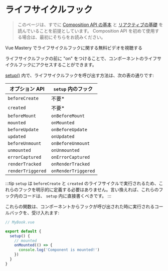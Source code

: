 # ライフサイクルフック

> このページは、すでに [Composition API の基本](composition-api-introduction.html) と [リアクティブの基礎](reactivity-fundamentals.html) を読んでいることを前提としています。 Composition API を初めて使用する場合は、最初にそちらをお読みください。

<VideoLesson href="https://www.vuemastery.com/courses/vue-3-essentials/lifecycle-hooks" title="Vue Mastery でライフサイクルフックがどのように動作するのか学ぶ">Vue Mastery でライフサイクルフックに関する無料ビデオを視聴する</VideoLesson>

ライフサイクルフックの前に "on" をつけることで、コンポーネントのライフサイクルフックにアクセスすることができます。

[setup()](composition-api-setup.html) 内で、ライフサイクルフックを呼び出す方法は、次の表の通りです:


| オプション API      | `setup` 内のフック          |
| ----------------- | -------------------------- |
| `beforeCreate`    | 不要\*               |
| `created`         | 不要\*               |
| `beforeMount`     | `onBeforeMount`            |
| `mounted`         | `onMounted`                |
| `beforeUpdate`    | `onBeforeUpdate`           |
| `updated`         | `onUpdated`                |
| `beforeUnmount`   | `onBeforeUnmount`          |
| `unmounted`       | `onUnmounted`              |
| `errorCaptured`   | `onErrorCaptured`          |
| `renderTracked`   | `onRenderTracked`          |
| `renderTriggered` | `onRenderTriggered`        |

:::tip
`setup` は `beforeCreate` と `created` のライフサイクルで実行されるため、これらのフックを明示的に定義する必要はありません。言い換えれば、これらのフック内のコードは、 `setup` 内に直接書くべきです。
:::

これらの関数は、コンポーネントからフックが呼び出された時に実行されるコールバックを、受け入れます:

```js
// MyBook.vue

export default {
  setup() {
    // mounted
    onMounted(() => {
      console.log('Component is mounted!')
    })
  }
}
```
